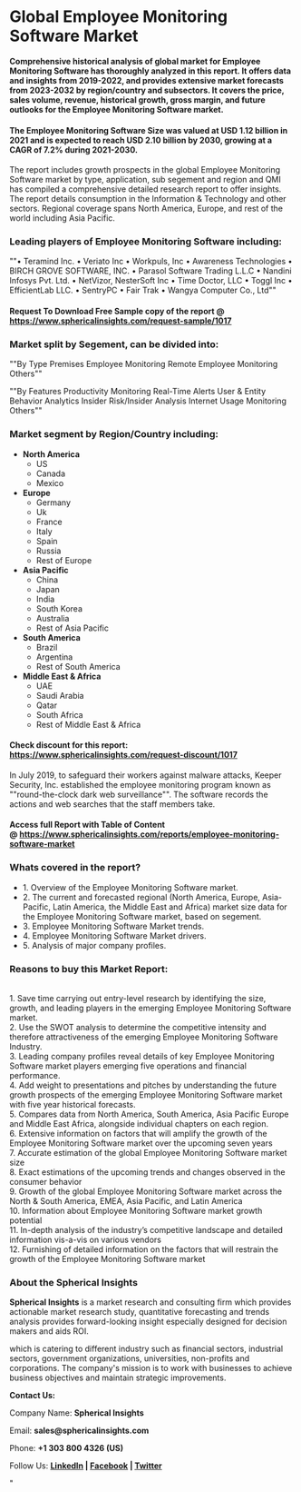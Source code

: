 <h1 class="news-post-title">Global Employee Monitoring Software Market</h1>
<p><strong>Comprehensive historical analysis of global market for Employee Monitoring Software has thoroughly analyzed in this report. It offers data and insights from 2019-2022, and provides extensive market forecasts from 2023-2032 by region/country and subsectors. It covers the price, sales volume, revenue, historical growth, gross margin, and future outlooks for the Employee Monitoring Software market.</strong></p>
<h4><strong>The Employee Monitoring Software Size was valued at USD 1.12 billion in 2021 and is expected to reach USD 2.10 billion by 2030, growing at a CAGR of 7.2% during 2021-2030.</strong></h4>
<p>The report includes growth prospects in the global Employee Monitoring Software market by type, application, sub segement and region and QMI has compiled a comprehensive detailed research report to offer insights. The report details consumption in the Information &amp; Technology and other sectors. Regional coverage spans North America, Europe, and rest of the world including Asia Pacific.</p>
<h3><strong>Leading players of Employee Monitoring Software including:</strong></h3>
<p>""&bull; Teramind Inc. &bull; Veriato Inc &bull; Workpuls, Inc &bull; Awareness Technologies &bull; BIRCH GROVE SOFTWARE, INC. &bull; Parasol Software Trading L.L.C &bull; Nandini Infosys Pvt. Ltd. &bull; NetVizor, NesterSoft Inc &bull; Time Doctor, LLC &bull; Toggl Inc &bull; EfficientLab LLC. &bull; SentryPC &bull; Fair Trak &bull; Wangya Computer Co., Ltd""</p>
<h4>Request To Download Free Sample copy of the report  @ <a href="https://www.sphericalinsights.com/request-sample/1017">https://www.sphericalinsights.com/request-sample/1017</a></h4>
<h3><strong>Market split by Segement, can be divided into:</strong></h3>
<p>""By Type Premises Employee Monitoring Remote Employee Monitoring Others""</p>
<p>""By Features Productivity Monitoring Real-Time Alerts User &amp; Entity Behavior Analytics Insider Risk/Insider Analysis Internet Usage Monitoring Others""</p>
<h3><strong>Market segment by Region/Country including:</strong></h3>
<ul>
<li><strong>North America</strong>
<ul>
<li>US</li>
<li>Canada</li>
<li>Mexico</li>
</ul>
</li>
<li><strong>Europe</strong>
<ul>
<li>Germany</li>
<li>Uk</li>
<li>France</li>
<li>Italy</li>
<li>Spain</li>
<li>Russia</li>
<li>Rest of Europe</li>
</ul>
</li>
<li><strong>Asia Pacific</strong>
<ul>
<li>China</li>
<li>Japan</li>
<li>India</li>
<li>South Korea</li>
<li>Australia</li>
<li>Rest of Asia Pacific</li>
</ul>
</li>
<li><strong>South America</strong>
<ul>
<li>Brazil</li>
<li>Argentina</li>
<li>Rest of South America</li>
</ul>
</li>
<li><strong>Middle East &amp; Africa</strong>
<ul>
<li>UAE</li>
<li>Saudi Arabia</li>
<li>Qatar</li>
<li>South Africa</li>
<li>Rest of Middle East &amp; Africa</li>
</ul>
</li>
</ul>
<h4>Check discount for this report: <a href="https://www.sphericalinsights.com/request-discount/1017">https://www.sphericalinsights.com/request-discount/1017</a></h4>
<p>In July 2019, to safeguard their workers against malware attacks, Keeper Security, Inc. established the employee monitoring program known as ""round-the-clock dark web surveillance"". The software records the actions and web searches that the staff members take.</p>
<h4>Access full Report with Table of Content @&nbsp;<a href="https://www.sphericalinsights.com/reports/employee-monitoring-software-market">https://www.sphericalinsights.com/reports/employee-monitoring-software-market</a>&nbsp;</h4>
<h3><strong>Whats covered in the report?</strong></h3>
<ul>
<li>1. Overview of the Employee Monitoring Software market.</li>
<li>2. The current and forecasted regional (North America, Europe, Asia-Pacific, Latin America, the Middle East and Africa) market size data for the Employee Monitoring Software market, based on segement.</li>
<li>3. Employee Monitoring Software Market trends.</li>
<li>4. Employee Monitoring Software Market drivers.</li>
<li>5. Analysis of major company profiles.</li>
</ul>
<h3><strong>Reasons to buy this Market Report:</strong></h3>
<p><br /> 1. Save time carrying out entry-level research by identifying the size, growth, and leading players in the emerging Employee Monitoring Software market.<br /> 2. Use the SWOT analysis to determine the competitive intensity and therefore attractiveness of the emerging Employee Monitoring Software Industry.<br /> 3. Leading company profiles reveal details of key Employee Monitoring Software market players emerging five operations and financial performance.<br /> 4. Add weight to presentations and pitches by understanding the future growth prospects of the emerging Employee Monitoring Software market with five year historical forecasts.<br /> 5. Compares data from North America, South America, Asia Pacific Europe and Middle East Africa, alongside individual chapters on each region.<br /> 6. Extensive information on factors that will amplify the growth of the Employee Monitoring Software market over the upcoming seven years<br /> 7. Accurate estimation of the global Employee Monitoring Software market size <br /> 8. Exact estimations of the upcoming trends and changes observed in the consumer behavior <br /> 9. Growth of the global Employee Monitoring Software market across the North &amp; South America, EMEA, Asia Pacific, and Latin America<br /> 10. Information about Employee Monitoring Software market growth potential<br /> 11. In-depth analysis of the industry&rsquo;s competitive landscape and detailed information vis-a-vis on various vendors<br /> 12. Furnishing of detailed information on the factors that will restrain the growth of the Employee Monitoring Software market</p>
<h3><strong>About the Spherical Insights</strong></h3>
<p><strong>Spherical Insights</strong> is a market research and consulting firm which provides actionable market research study, quantitative forecasting and trends analysis provides forward-looking insight especially designed for decision makers and aids ROI.</p>
<p>which is catering to different industry such as financial sectors, industrial sectors, government organizations, universities, non-profits and corporations. The company's mission is to work with businesses to achieve business objectives and maintain strategic improvements.</p>
<p><strong>Contact Us:</strong></p>
<p>Company Name: <strong>Spherical Insights</strong></p>
<p>Email: <strong>sales@sphericalinsights.com</strong></p>
<p>Phone: <strong>+1 303 800 4326 (US)</strong></p>
<p>Follow Us: <strong><a href="https://www.linkedin.com/company/spherical-insight/"><u>LinkedIn</u></a> | <a href="https://www.facebook.com/sphericalinsights22"><u>Facebook</u></a> | <a href="https://twitter.com/SInsights_US"><u>Twitter</u></a></strong></p>
<p>"</p>
